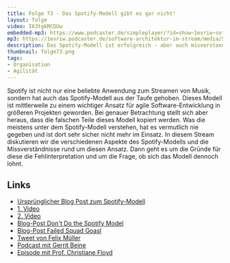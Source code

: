 ```yaml
---
title: Folge 73 - Das Spotify-Modell gibt es gar nicht!
layout: folge
video: I63tgkMCDUw
embedded-mp3: https://www.podcaster.de/simpleplayer/?id=show~1evriw~software-architektur-im-stream~pod-a511d8daf027bcfa23f9f8c194&v=1630679058
mp3: https://1evriw.podcaster.de/software-architektur-im-stream/media/Spotify.mp3
description: Das Spotify-Modell ist erfolgreich - aber auch misverstanden.
thumbnail: folge73.png
tags:
- Organisation
- Agilität
---
```


Spotify ist nicht nur eine beliebte Anwendung zum Streamen von Musik,
sondern hat auch das Spotify-Modell aus der Taufe gehoben. Dieses
Modell ist mittlerweile zu einem wichtiger Ansatz für agile
Software-Entwicklung in größeren Projekten geworden. Bei genauer
Betrachtung stellt sich aber heraus, dass die falschen Teile dieses
Modell kopiert werden. Was die meistens unter dem Spotify-Modell
verstehen, hat es vermutlich nie gegeben und ist dort sehr sicher
nicht mehr im Einsatz. In diesem Stream diskutieren wir die
verschiedenen Aspekte des Spotify-Modells und die Missverständnisse
rund um diesen Ansatz. Dann geht es um die Gründe für diese die
Fehlinterpretation und um die Frage, ob sich das Modell dennoch lohnt.


## Links

* [Ursprünglicher Blog Post zum
  Spotify-Modell](https://blog.crisp.se/2012/11/14/henrikkniberg/scaling-agile-at-spotify)
* [1. Video](https://engineering.atspotify.com/2014/03/27/spotify-engineering-culture-part-1/)
* [2. Video](https://engineering.atspotify.com/2014/09/20/spotify-engineering-culture-part-2/)
* [Blog-Post Don't Do the Spotify
  Model](https://www.masterofnone.io/dont-do-spotify-model/)
* [Blog-Post Failed Squad Goasl](https://www.jeremiahlee.com/posts/failed-squad-goals/
)
* [Tweet von Felix
  Müller](https://twitter.com/fmueller_bln/status/1431663890992148483)
* [Podcast mit Gerrit
  Beine](https://www.heise.de/developer/artikel/Episode-81-Organisation-als-Werkzeug-zur-Umsetzung-von-Architektur-5042186.html)
* [Episode mit Prof. Christiane Floyd](https://software-architektur.tv/2021/07/09/folge66.html)
